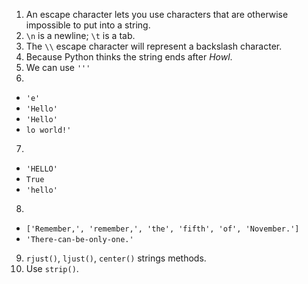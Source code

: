 1. An escape character lets you use characters that are otherwise impossible to put into a string.
2. `\n` is a newline; `\t` is a tab.
3. The `\\` escape character will represent a backslash character.
4. Because Python thinks the string ends after _Howl_.
5. We can use `'''`
6. 
* `'e'`
* `'Hello'`
* `'Hello'`
* `lo world!'`
7. 
* `'HELLO'`
* `True`
* `'hello'`
8. 
* `['Remember,', 'remember,', 'the', 'fifth', 'of', 'November.']`
* `'There-can-be-only-one.'`
9. `rjust()`, `ljust()`, `center()` strings methods.
10. Use `strip()`.


